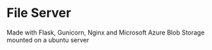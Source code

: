
# File Server 

Made with Flask, Gunicorn, Nginx and Microsoft Azure Blob Storage mounted on a ubuntu server

